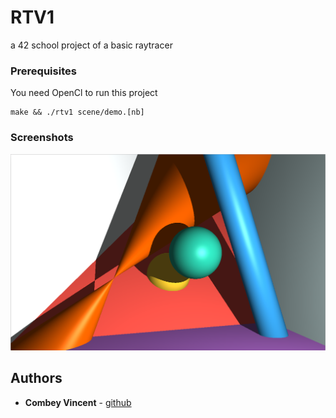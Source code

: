 # RTV1

a 42 school project of a basic raytracer

### Prerequisites
You need OpenCl to run this project
```
make && ./rtv1 scene/demo.[nb]
```

### Screenshots

![ScreenShot](https://raw.githubusercontent.com/vcombey/rtv1/master/screenshots/capture-1.png?token=AWg-K-4lJ4XaiiJ7itVNRwlcJM1i8e2gks5aPC5gwA%3D%3D)

## Authors

* **Combey Vincent** - [github](https://github.com/vcombey)

